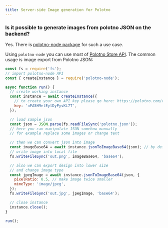 ```yaml
---
title: Server-side Image generation for Polotno
---
```


### Is it possible to generate images from polotno JSON on the backend?

Yes. There is [polotno-node package](https://www.npmjs.com/package/polotno-node) for such a use case.

Using `polotno-node` you can use most of [Polotno Store API](/docs/store-overview). The common usage is image export from Polotno JSON:

```js
const fs = require('fs');
// import polotno-node API
const { createInstance } = require('polotno-node');

async function run() {
  // create working instance
  const instance = await createInstance({
    // to create your own API key please go here: https://polotno.com/cabinet
    key: 'nFA5H9elEytDyPyvKL7T',
  });

  // load sample json
  const json = JSON.parse(fs.readFileSync('polotno.json'));
  // here you can manipulate JSON somehow manually
  // for example replace some images or change text

  // then we can convert json into image
  const imageBase64 = await instance.jsonToImageBase64(json); // by default it will be png image
  // write image into local file
  fs.writeFileSync('out.png', imageBase64, 'base64');

  // also we can export design into lower size
  // and change image type
  const jpegImage = await instance.jsonToImageBase64(json, {
    pixelRatio: 0.5, // make image twice smaller
    mimeType: 'image/jpeg',
  });
  fs.writeFileSync('out.jpg', jpegImage, 'base64');

  // close instance
  instance.close();
}

run();
```

